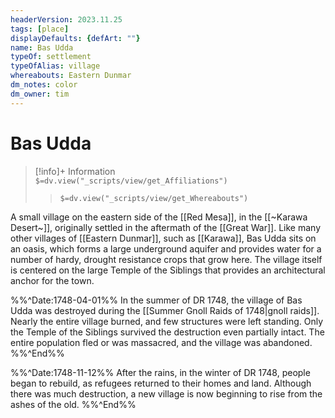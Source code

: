 ```yaml
---
headerVersion: 2023.11.25
tags: [place]
displayDefaults: {defArt: ""}
name: Bas Udda
typeOf: settlement
typeOfAlias: village
whereabouts: Eastern Dunmar
dm_notes: color
dm_owner: tim
---
```

# Bas Udda
>[!info]+ Information  
> `$=dv.view("_scripts/view/get_Affiliations")`  
>> `$=dv.view("_scripts/view/get_Whereabouts")`

A small village on the eastern side of the [[Red Mesa]], in the [[~Karawa Desert~]], originally settled in the aftermath of the [[Great War]]. Like many other villages of [[Eastern Dunmar]], such as [[Karawa]], Bas Udda sits on an oasis, which forms a large underground aquifer and provides water for a number of hardy, drought resistance crops that grow here. The village itself is centered on the large Temple of the Siblings that provides an architectural anchor for the town. 

%%^Date:1748-04-01%%
In the summer of DR 1748, the village of Bas Udda was destroyed during the [[Summer Gnoll Raids of 1748|gnoll raids]]. Nearly the entire village burned, and few structures were left standing. Only the Temple of the Siblings survived the destruction even partially intact. The entire population fled or was massacred, and the village was abandoned. 
%%^End%%

%%^Date:1748-11-12%%
After the rains, in the winter of DR 1748, people began to rebuild, as refugees returned to their homes and land. Although there was much destruction, a new village is now beginning to rise from the ashes of the old. 
%%^End%%